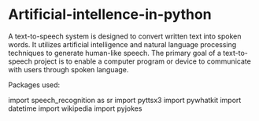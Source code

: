 # Artificial-intellence-in-python

A text-to-speech system is designed to convert written text into spoken words. It utilizes artificial intelligence and natural language processing techniques to generate human-like speech. The primary goal of a text-to-speech project is to enable a computer program or device to communicate with users through spoken language.

Packages used:

import speech_recognition as sr
import pyttsx3
import pywhatkit
import datetime
import wikipedia
import pyjokes

